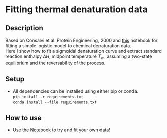 # Fitting thermal denaturation data

## Description 
Based on Consalvi et al.,Protein Engineering, 2000 and [this](https://github.com/eloyvallinaes/protein-physics-2022/blob/67d116063917e8a6a1fa7965dc36d79ffe8608e0/logisticModel.ipynb) notebook for fitting a simple logistic model to chemical denaturation data.<br>
Here I show how to fit a sigmoidal denaturation curve and extract standard reaction enthalpy $\Delta H$, midpoint temperature $T_{m}$, assuming a two-state equilibrium and the reversability of the process.

## Setup

- All dependencies can be installed using either pip or conda.<br>
`pip install -r requirements.txt` <br>
`conda install --file requirements.txt` <br>

## How to use

- Use the Notebook to try and fit your own data!

